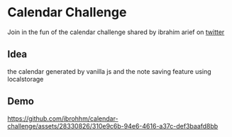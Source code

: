 # Calendar Challenge
Join in the fun of the calendar challenge shared by ibrahim arief on [twitter](https://x.com/ibamarief/status/1748267604228309092?s=20) 

## Idea
the calendar generated by vanilla js and the note saving feature using localstorage

## Demo

https://github.com/ibrohhm/calendar-challenge/assets/28330826/310e9c6b-94e6-4616-a37c-def3baafd8bb
